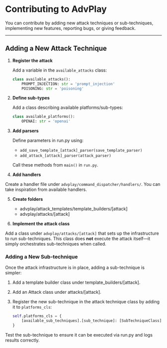 # Contributing to AdvPlay

You can contribute by adding new attack techniques or sub-techniques, implementing new features, reporting bugs, or giving feedback.

---

## Adding a New Attack Technique

1. **Register the attack**

   Add a variable in the `available_attacks` class:

    ```python
   class available_attacks():
        PROMPT_INJECTION: str = 'prompt_injection'
        POISONING: str = 'poisoning'
    ```
   
2. **Define sub-types**

    Add a class describing available platforms/sub-types:

    ```python
   class available_platforms():
        OPENAI: str = 'openai'
    ```
   
3. **Add parsers**

    Define parameters in run.py using:

   - `add_save_template_[attack]_parser(save_template_parser)`
   - `add_attack_[attack]_parser(attack_parser)`

    Call these methods from `main()` in `run.py`.

4. **Add handlers**

Create a handler file under `advplay/command_dispatcher/handlers/`. You can take inspiration from available handlers.

5. **Create folders**

    - advplay/attack_templates/template_builders/[attack]
    - advplay/attacks/[attack]

6. **Implement the attack class**

Add a class under `advplay/attacks/[attack]` that sets up the infrastructure to run sub-techniques. This class does **not** execute the attack itself—it simply orchestrates sub-techniques when called.

### Adding a New Sub-technique

Once the attack infrastructure is in place, adding a sub-technique is simpler:

1. Add a template builder class under template_builders/[attack]. 
2. Add an Attack class under attacks/[attack].
3. Register the new sub-technique in the attack technique class by adding it to `platforms_cls`:

    ```python
    self.platforms_cls = {
        [available_sub_techniques].[sub_technique]: [SubTechniqueClass]
    }
    ```

Test the sub-technique to ensure it can be executed via run.py and logs results correctly.